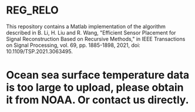 # REG_RELO
This repository contains a Matlab implementation of the algorithm described in B. Li, H. Liu and R. Wang, "Efficient Sensor Placement for Signal Reconstruction Based on Recursive Methods," in IEEE Transactions on Signal Processing, vol. 69, pp. 1885-1898, 2021, doi: 10.1109/TSP.2021.3063495.
# Ocean sea surface temperature data is too large to upload, please obtain it from NOAA. Or contact us directly.
